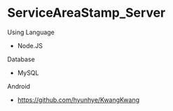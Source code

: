 # ServiceAreaStamp_Server

Using Language
- Node.JS

Database
- MySQL

Android
- https://github.com/hyunhye/KwangKwang


